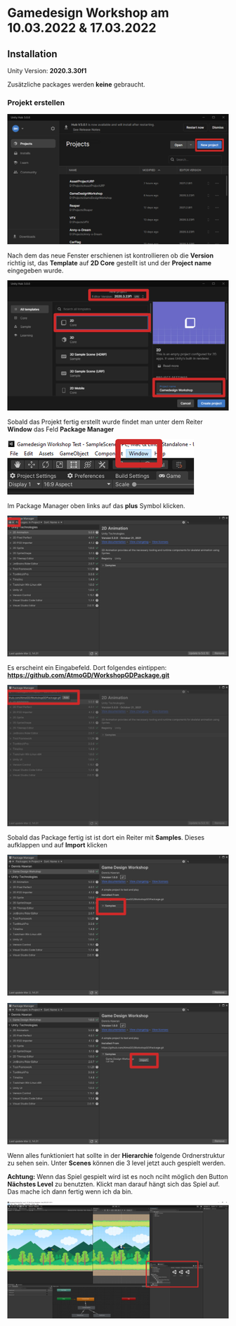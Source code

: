 # Gamedesign Workshop am 10.03.2022 & 17.03.2022

## Installation

Unity Version: **2020.3.30f1**

Zusätzliche packages werden **keine** gebraucht.

### Projekt erstellen

![01](./Documentation/Instruction_01.png)

Nach dem das neue Fenster erschienen ist kontrollieren ob die **Version** richtig ist, das **Template** auf **2D Core** gestellt ist und der **Project name** eingegeben wurde.

![02](./Documentation/Instruction_02.png)

Sobald das Projekt fertig erstellt wurde findet man unter dem Reiter **Window** das Feld **Package Manager**

![03](./Documentation/Instruction_03.png)

Im Package Manager oben links auf das **plus** Symbol klicken.

![04](./Documentation/Instruction_04.png)

Es erscheint ein Eingabefeld. Dort folgendes eintippen: **https://github.com/AtmoGD/WorkshopGDPackage.git**

![05](./Documentation/Instruction_05.png)

Sobald das Package fertig ist ist dort ein Reiter mit **Samples**. Dieses aufklappen und auf **Import** klicken

![06](./Documentation/Instruction_06.png)

![07](./Documentation/Instruction_07.png)

Wenn alles funktioniert hat sollte in der **Hierarchie** folgende Ordnerstruktur zu sehen sein. Unter **Scenes** können die 3 level jetzt auch gespielt werden.

**Achtung:** Wenn das Spiel gespielt wird ist es noch nciht möglich den Button **Nächstes Level** zu benutzten. Klickt man darauf hängt sich das Spiel auf. Das mache ich dann fertig wenn ich da bin.

![08](./Documentation/Instruction_08.png)